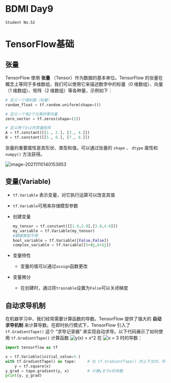 # BDMI Day9

`Student No.52`

# TensorFlow基础

## 张量

TensorFlow 使用 **张量** （Tensor）作为数据的基本单位。TensorFlow 的张量在概念上等同于多维数组，我们可以使用它来描述数学中的标量（0 维数组）、向量（1 维数组）、矩阵（2 维数组）等各种量，示例如下：

```python
# 定义一个随机数（标量）
random_float = tf.random.uniform(shape=())

# 定义一个有2个元素的零向量
zero_vector = tf.zeros(shape=(2))

# 定义两个2×2的常量矩阵
A = tf.constant([[1., 2.], [3., 4.]])
B = tf.constant([[5., 6.], [7., 8.]])
```

张量的重要属性是其形状、类型和值。可以通过张量的 `shape` 、 `dtype` 属性和 `numpy()` 方法获得。

![image-20211110140153853](https://i.loli.net/2021/11/10/Dtx3sYJNC9KlAbe.png)

## 变量(Variable)

- `tf.Variable` 表示变量，对它执行运算可以改变其值

- `tf.Variable`可用来存储模型参数

- 创建变量

  ```python
  my_tensor = tf.constant([[1.0,2.0],[3.0,4.0]])
  my_variable = tf.Variable(my_tensor)
  #数据类型不限
  bool_variable = tf.Variable([False,False])
  complex_variable = tf.Variable([5+4j,6+1j])
  ```

- 变量特性

  - 变量的值可以通过`assign`函数更改

- 变量微分

  - 在创建时，通过将`trainable`设置为`False`可以关闭梯度

## 自动求导机制 

在机器学习中，我们经常需要计算函数的导数。TensorFlow 提供了强大的 **自动求导机制** 来计算导数。在即时执行模式下，TensorFlow 引入了 `tf.GradientTape()` 这个 “求导记录器” 来实现自动求导。以下代码展示了如何使用 `tf.GradientTape()` 计算函数 ![y(x) = x^2](https://i.loli.net/2021/11/24/TRd7amSKlYNiW3Z.png) 在 ![x = 3](https://i.loli.net/2021/11/24/mdnvpItR3WeOGLF.png) 时的导数：

```python
import tensorflow as tf

x = tf.Variable(initial_value=3.)
with tf.GradientTape() as tape:     # 在 tf.GradientTape() 的上下文内，所有计算步骤都会被记录以用于求导
    y = tf.square(x)
y_grad = tape.gradient(y, x)        # 计算y关于x的导数
print(y, y_grad)
```

